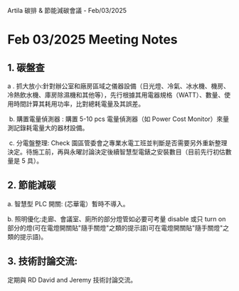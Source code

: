 Artila 碳排 & 節能減碳會議 - Feb/03/2025

# Feb 03/2025 Meeting Notes

## 1. 碳盤查

 a . 抓大放小:針對辦公室和廠房區域之儀器設備（日光燈、冷氣、冰水機、機房、冷熱飲水機、庫房除濕機和其他等），先行根據其用電器規格（WATT）、數量、使用時間計算其耗用功率，比對總耗電量及其誤差。

 b. 購置電量偵測器 : 購置 5-10 pcs 電量偵測器（如 Power Cost Monitor）來量測記錄耗電量大的器材設備。

 c. 分電盤整理: Check 園區管委會之專業水電工班並判斷是否需要另外重新整理決定。待施工前，再與永曜討論決定後續智慧型電錶之安裝數目（目前先行初估數量是 5 具）。

## 2. 節能減碳

a. 智慧型 PLC 開關: (芯華電）暫時不導入。

 b. 照明優化:走廊、會議室、廁所的部分燈管如必要可考量 disable 或只 turn on 部分的燈(可在電燈開關貼"隨手關燈"之類的提示語)可在電燈開關貼"隨手關燈"之類的提示語)。

## 3. 技術討論交流: 
定期與 RD David and Jeremy 技術討論交流。

